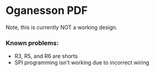 # Oganesson PDF
Note, this is currently NOT a working design.

### Known problems:
- R3, R5, and R6 are shorts
- SPI programming isn't working due to incorrect wiring
